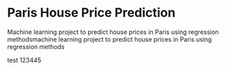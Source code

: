# Paris House Price Prediction
 Machine learning project to predict house prices in Paris using regression methodsmachine learning project to predict house prices in Paris using regression methods


test 123445
